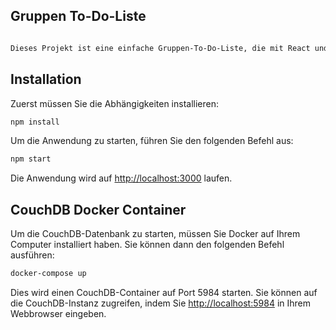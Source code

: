 ## Gruppen To-Do-Liste
```markdown

Dieses Projekt ist eine einfache Gruppen-To-Do-Liste, die mit React und TypeScript erstellt wurde.


```
## Installation
Zuerst müssen Sie die Abhängigkeiten installieren:

```bash
npm install
```

Um die Anwendung zu starten, führen Sie den folgenden Befehl aus:

```bash
npm start
```

Die Anwendung wird auf [http://localhost:3000](http://localhost:3000) laufen.

## CouchDB Docker Container

Um die CouchDB-Datenbank zu starten, müssen Sie Docker auf Ihrem Computer installiert haben. Sie können dann den folgenden Befehl ausführen:

```bash
docker-compose up
```

Dies wird einen CouchDB-Container auf Port 5984 starten. Sie können auf die CouchDB-Instanz zugreifen, indem Sie [http://localhost:5984](http://localhost:5984) in Ihrem Webbrowser eingeben.
